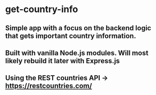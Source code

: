 # get-country-info
## Simple app with a focus on the backend logic that gets important country information.

## Built with vanilla Node.js modules. Will most likely rebuild it later with Express.js
## Using the REST countries API -> https://restcountries.com/
